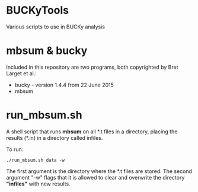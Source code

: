 # BUCKyTools
Various scripts to use in BUCKy analysis

# mbsum & bucky
Included in this repository are two programs, both copyrighted by Bret Larget et al.:
<ul>
<li>bucky - version 1.4.4 from 22 June 2015</li>
<li>mbsum</li>
</ul>

# run_mbsum.sh
A shell script that runs <b>mbsum</b> on all \*.t files in a directory,
placing the results (\*.in) in a directory called infiles.

To run:

    ./run_mbsum.sh data -w

The first argument is the directory where the \*.t files are stored.
The second argument "-w" flags that it is allowed to clear and overwrite
the directory <b>"infiles"</b> with new results.
